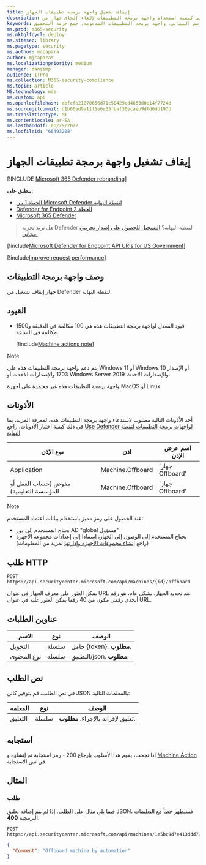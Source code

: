 ```yaml
---
title: إيقاف تشغيل واجهة برمجة تطبيقات الجهاز
description: تعرف على كيفية استخدام واجهة برمجة التطبيقات لإلغاء إلحاق جهاز من Microsoft Defender لنقطة النهاية.
keywords: واجهة برمجة التطبيقات، واجهة برمجة تطبيقات الرسم البياني، واجهة برمجة التطبيقات المدعومة، جمع حزمة التحقيق
ms.prod: m365-security
ms.mktglfcycl: deploy
ms.sitesec: library
ms.pagetype: security
ms.author: macapara
author: mjcaparas
ms.localizationpriority: medium
manager: dansimp
audience: ITPro
ms.collection: M365-security-compliance
ms.topic: article
MS.technology: mde
ms.custom: api
ms.openlocfilehash: ebfcfe21070656d71c50429cd4653d0e14f7724d
ms.sourcegitcommit: d1b60ed9a11f5e6e35fbaf30ecaeb9dfd6dd197d
ms.translationtype: MT
ms.contentlocale: ar-SA
ms.lasthandoff: 06/29/2022
ms.locfileid: "66493208"
---
```

# <a name="offboard-machine-api"></a>إيقاف تشغيل واجهة برمجة تطبيقات الجهاز

[!INCLUDE [Microsoft 365 Defender rebranding](../../includes/microsoft-defender.md)]

**ينطبق على:**
- [الخطة 1 من Microsoft Defender لنقطة النهاية](https://go.microsoft.com/fwlink/p/?linkid=2154037)
- [Defender for Endpoint الخطة 2](https://go.microsoft.com/fwlink/p/?linkid=2154037)
- [Microsoft 365 Defender](https://go.microsoft.com/fwlink/?linkid=2118804)

> هل تريد تجربة Defender لنقطة النهاية؟ [التسجيل للحصول على إصدار تجريبي مجاني.](https://signup.microsoft.com/create-account/signup?products=7f379fee-c4f9-4278-b0a1-e4c8c2fcdf7e&ru=https://aka.ms/MDEp2OpenTrial?ocid=docs-wdatp-exposedapis-abovefoldlink)

[!include[Microsoft Defender for Endpoint API URIs for US Government](../../includes/microsoft-defender-api-usgov.md)]

[!include[Improve request performance](../../includes/improve-request-performance.md)]

## <a name="api-description"></a>وصف واجهة برمجة التطبيقات

جهاز إيقاف تشغيل من Defender لنقطة النهاية.

## <a name="limitations"></a>القيود

- قيود المعدل لواجهة برمجة التطبيقات هذه هي 100 مكالمة في الدقيقة و1500 مكالمة في الساعة.

  [!include[Machine actions note](../../includes/machineactionsnote.md)]

> [!NOTE]
> يتم دعم واجهة برمجة التطبيقات هذه على Windows 11 أو Windows 10 أو الإصدار 1703 والإصدارات الأحدث أو Windows Server 2019 والإصدارات الأحدث.
>
> واجهة برمجة التطبيقات هذه غير معتمدة على أجهزة MacOS أو Linux.

## <a name="permissions"></a>الأذونات

أحد الأذونات التالية مطلوب لاستدعاء واجهة برمجة التطبيقات هذه. لمعرفة المزيد، بما في ذلك كيفية اختيار الأذونات، راجع [Use Defender لواجهات برمجة التطبيقات لنقطة النهاية](apis-intro.md)

نوع الإذن|اذن|اسم عرض الإذن
---|---|---
Application|Machine.Offboard|'جهاز Offboard'
مفوض (حساب العمل أو المؤسسة التعليمية)|Machine.Offboard|'جهاز Offboard'

> [!NOTE]
> عند الحصول على رمز مميز باستخدام بيانات اعتماد المستخدم:
>
> - يحتاج المستخدم إلى دور AD "global مسؤول"
> - يحتاج المستخدم إلى الوصول إلى الجهاز، استنادا إلى إعدادات مجموعة الأجهزة (راجع [إنشاء مجموعات الأجهزة وإدارتها](machine-groups.md) لمزيد من المعلومات)

## <a name="http-request"></a>طلب HTTP

```http
POST https://api.securitycenter.microsoft.com/api/machines/{id}/offboard
```

يمكن العثور على معرف الجهاز في عنوان URL عند تحديد الجهاز. بشكل عام، هو رقم أبجدي رقمي مكون من 40 رقما يمكن العثور عليه في عنوان URL.

## <a name="request-headers"></a>عناوين الطلبات

الاسم|نوع|الوصف
---|---|---
التخويل|سلسلة|حامل {token}. **مطلوب**.
نوع المحتوى|سلسله|التطبيق/json. **مطلوب**.

## <a name="request-body"></a>نص الطلب

في نص الطلب، قم بتوفير كائن JSON بالمعلمات التالية:

المعلمه|نوع|الوصف
---|---|---
التعليق|سلسلة|تعليق لإقرانه بالإجراء. **مطلوب**.

## <a name="response"></a>استجابه

إذا نجحت، يقوم هذا الأسلوب بإرجاع 200 - رمز استجابة تم إنشاؤه و [Machine Action](machineaction.md) في نص الاستجابة.

## <a name="example"></a>المثال

### <a name="request"></a>طلب

فيما يلي مثال على الطلب. إذا لم يتم إضافة تعليق JSON، فسيظهر خطأ مع التعليمات البرمجية **400**.

```http
POST https://api.securitycenter.microsoft.com/api/machines/1e5bc9d7e413ddd7902c2932e418702b84d0cc07/offboard
```

```json
{
  "Comment": "Offboard machine by automation"
}
```
